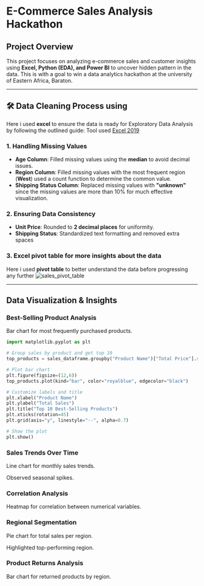 #  E-Commerce Sales Analysis Hackathon
## Project Overview 
This project focuses on analyzing e-commerce sales and customer insights using **Excel, Python (EDA), and Power BI** to uncover hidden pattern in the data. This is with a goal to win a data analytics hackathon at the university of Eastern Africa, Baraton. 

---

## 🛠️ Data Cleaning Process using 
Here i used **excel** to ensure the data is ready for Exploratory Data Analysis by following the outlined guide:
Tool used [Excel 2019](www.microsoft.com/office/2019)

### 1.  Handling Missing Values
- **Age Column**: Filled missing values using the **median** to avoid decimal issues.
- **Region Column**: Filled missing values with the most frequent region (**West**) used a count function to determine the common value.
- **Shipping Status Column**: Replaced missing values with **"unknown"** since the missing values are more than 10% for much effective visualization.

### 2️. Ensuring Data Consistency
- **Unit Price**: Rounded to **2 decimal places** for uniformity.
- **Shipping Status**: Standardized text formatting and removed extra spaces

### 3. Excel pivot table for more insights about the data 
Here i used **pivot table** to better understand the data before progressing any further 
![sales_pivot_table](https://github.com/user-attachments/assets/c362c2e0-2d3f-4edb-b068-3dc6fc733815)

---
## Data Visualization & Insights

### Best-Selling Product Analysis

Bar chart for most frequently purchased products.

```python
import matplotlib.pyplot as plt

# Group sales by product and get top 10
top_products = sales_dataframe.groupby("Product Name")["Total Price"].sum().nlargest(10)

# Plot bar chart
plt.figure(figsize=(12,6))
top_products.plot(kind="bar", color="royalblue", edgecolor="black")

# Customize labels and title
plt.xlabel("Product Name")
plt.ylabel("Total Sales")
plt.title("Top 10 Best-Selling Products")
plt.xticks(rotation=45)  
plt.grid(axis="y", linestyle="--", alpha=0.7)

# Show the plot
plt.show()
```

### Sales Trends Over Time

Line chart for monthly sales trends.

Observed seasonal spikes.

### Correlation Analysis

Heatmap for correlation between numerical variables.

### Regional Segmentation

Pie chart for total sales per region.

Highlighted top-performing region.

### Product Returns Analysis

Bar chart for returned products by region.




